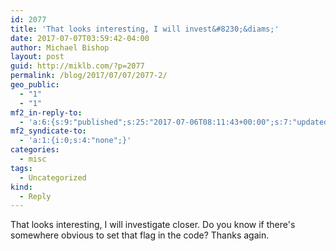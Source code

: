 ```yaml
---
id: 2077
title: 'That looks interesting, I will invest&#8230;&diams;'
date: 2017-07-07T03:59:42-04:00
author: Michael Bishop
layout: post
guid: http://miklb.com/?p=2077
permalink: /blog/2017/07/07/2077-2/
geo_public:
  - "1"
  - "1"
mf2_in-reply-to:
  - 'a:6:{s:9:"published";s:25:"2017-07-06T08:11:43+00:00";s:7:"updated";s:25:"2017-07-06T18:21:02+00:00";s:7:"summary";s:200:"In response to Michael Bishop: maybe you could use IP anonymization? From the explanation: When a customer of Analytics requests IP address anonymization, Analytics anonymizes the address as soon a…";s:8:"category";a:1:{i:0;s:0:"";}s:11:"publication";s:12:"Twan van Elk";s:3:"url";s:57:"https://twanve.wordpress.com/2017/07/06/ip-anonymization/";}'
mf2_syndicate-to:
  - 'a:1:{i:0;s:4:"none";}'
categories:
  - misc
tags:
  - Uncategorized
kind:
  - Reply
---
```

That looks interesting, I will investigate closer. Do you know if there's somewhere obvious to set that flag in the code? Thanks again.